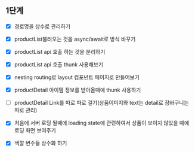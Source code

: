 ## 1단계

- [x] 경로명을 상수로 관리하기

- [x] productList불러오는 것을 async/await로 방식 바꾸기

- [x] productList api 호출 하는 것을 분리하기

- [x] productList api 호출 thunk 사용해보기

- [x] nesting routing로 layout 컴포넌트 페이지로 만들어보기

- [x] productDetail 아이템 정보를 받아올때에 thunk 사용하기

- [ ] productDetail Link를 따로 따로 걸기(상품이미지와 text는 detail로 장바구니는 따로 관리)

- [x] 처음에 서버 로딩 될때에 loading state에 관련하여서 상품이 보이지 않았을 때에 로딩 화면 보여주기

- [x] 색깔 변수들 상수화 하기
